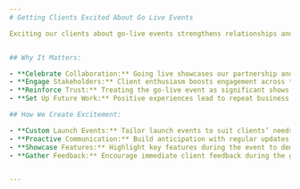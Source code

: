 ```yaml
---
# Getting Clients Excited About Go Live Events

Exciting our clients about go-live events strengthens relationships and maximizes solution impact. By celebrating our successes together, we empower clients to embrace new challenges alongside us.


## Why It Matters: 

- **Celebrate Collaboration:** Going live showcases our partnership and collective effort. Celebrating this achievement reinforces that clients are integral to the journey.
- **Engage Stakeholders:** Client enthusiasm boosts engagement across their teams, encouraging wider adoption of new solutions.
- **Reinforce Trust:** Treating the go-live event as significant shows our commitment to their success beyond just delivering a product.
- **Set Up Future Work:** Positive experiences lead to repeat business and referrals, laying the groundwork for long-term partnerships.

## How We Create Excitement:

- **Custom Launch Events:** Tailor launch events to suit clients’ needs, including virtual gatherings and interactive demos for direct engagement.
- **Proactive Communication:** Build anticipation with regular updates, success stories, and testimonials highlighting the product’s impact.
- **Showcase Features:** Highlight key features during the event to demonstrate how they contribute to the client’s goals, fostering appreciation.
- **Gather Feedback:** Encourage immediate client feedback during the go-live to make them feel valued and involved.


---
```

